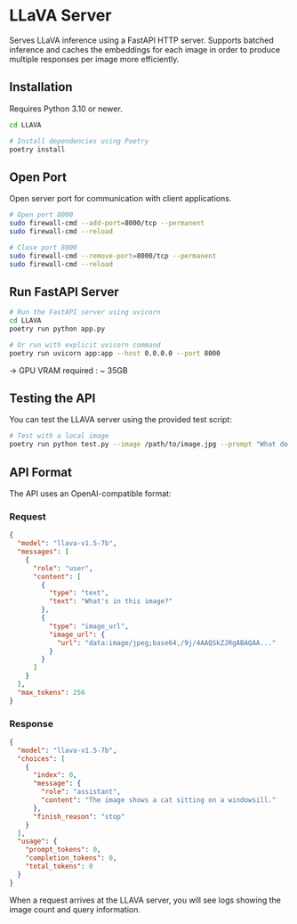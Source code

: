 # LLaVA Server

Serves LLaVA inference using a FastAPI HTTP server. Supports batched inference and caches the embeddings for each image in order to produce multiple responses per image more efficiently.

## Installation
Requires Python 3.10 or newer.

```bash
cd LLAVA

# Install dependencies using Poetry
poetry install
```

## Open Port
Open server port for communication with client applications.
```bash
# Open port 8000
sudo firewall-cmd --add-port=8000/tcp --permanent
sudo firewall-cmd --reload

# Close port 8000
sudo firewall-cmd --remove-port=8000/tcp --permanent
sudo firewall-cmd --reload
```

## Run FastAPI Server
```bash
# Run the FastAPI server using uvicorn
cd LLAVA
poetry run python app.py

# Or run with explicit uvicorn command
poetry run uvicorn app:app --host 0.0.0.0 --port 8000
```
-> GPU VRAM required : ~ 35GB

## Testing the API
You can test the LLAVA server using the provided test script:

```bash
# Test with a local image
poetry run python test.py --image /path/to/image.jpg --prompt "What do you see in this image?"
```

## API Format

The API uses an OpenAI-compatible format:

### Request

```json
{
  "model": "llava-v1.5-7b",
  "messages": [
    {
      "role": "user",
      "content": [
        {
          "type": "text",
          "text": "What's in this image?"
        },
        {
          "type": "image_url",
          "image_url": {
            "url": "data:image/jpeg;base64,/9j/4AAQSkZJRgABAQAA..."
          }
        }
      ]
    }
  ],
  "max_tokens": 256
}
```

### Response

```json
{
  "model": "llava-v1.5-7b",
  "choices": [
    {
      "index": 0,
      "message": {
        "role": "assistant",
        "content": "The image shows a cat sitting on a windowsill."
      },
      "finish_reason": "stop"
    }
  ],
  "usage": {
    "prompt_tokens": 0,
    "completion_tokens": 0,
    "total_tokens": 0
  }
}
```

When a request arrives at the LLAVA server, you will see logs showing the image count and query information.
